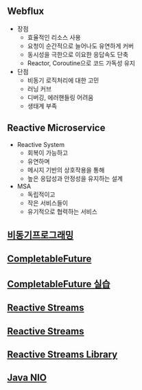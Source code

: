 ## Webflux
- 장점
    - 효율적인 리소스 사용
    - 요청이 순간적으로 늘어나도 유연하게 커버
    - 동시성을 극한으로 이요한 응답속도 단축
    - Reactor, Coroutine으로 코드 가독성 유지
- 단점
    - 비동기 로직처리에 대한 고민
    - 러닝 커브
    - 디버깅, 에러핸들링 어려움
    - 생태계 부족

## Reactive Microservice
- Reactive System
    - 회복이 가능하고
    - 유연하며
    - 메시지 기반의 상호작용을 통해
    - 높은 응답성과 안정성을 유지하는 설계
- MSA
    - 독립적이고
    - 작은 서비스들이
    - 유기적으로 협력하는 서비스

## [비동기프로그래밍](https://github.com/kps990515/Webflux/tree/main/%EB%B9%84%EB%8F%99%EA%B8%B0%20%ED%94%84%EB%A1%9C%EA%B7%B8%EB%9E%98%EB%B0%8D)
## [CompletableFuture](https://github.com/kps990515/Webflux/tree/main/CompletableFuture)
## [CompletableFuture 실습](https://github.com/kps990515/Webflux/tree/main/CompletableFutureExercise)
## [Reactive Streams](https://github.com/kps990515/Webflux/tree/main/ReactiveStreams)
## [Reactive Streams](https://github.com/kps990515/Webflux/tree/main/ReactiveStreamsExercise)
## [Reactive Streams Library](https://github.com/kps990515/Webflux/tree/main/ReactiveStreamsLibrary)
## [Java NIO](https://github.com/kps990515/Webflux/tree/main/JavaNIO)
